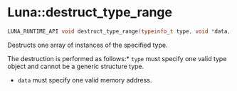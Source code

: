 # Luna::destruct_type_range

```c++
LUNA_RUNTIME_API void destruct_type_range(typeinfo_t type, void *data, usize count)
```

Destructs one array of instances of the specified type. 

The destruction is performed as follows:* `type` must specify one valid type object and cannot be a generic structure type.

* `data` must specify one valid memory address. 

